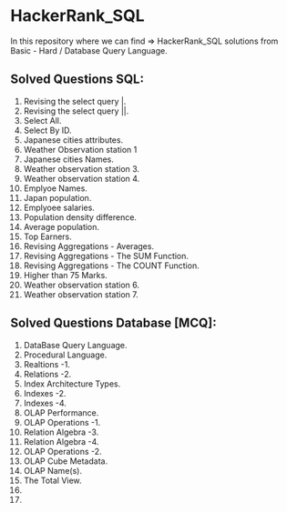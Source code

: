 # HackerRank_SQL

In this repository where we can find => HackerRank_SQL solutions from Basic - Hard / Database Query Language.

## Solved Questions SQL: 

1. Revising the select query |.
2. Revising the select query ||.
3. Select All.
4. Select By ID.
5. Japanese cities attributes.
6. Weather Observation station 1
7. Japanese cities Names.
8. Weather observation station 3.
9. Weather observation station 4.
10. Emplyoe Names.
11. Japan population.
12. Emplyoee salaries.
13. Population density difference.
14. Average population.
15. Top Earners.
16. Revising Aggregations - Averages.
17. Revising Aggregations - The SUM Function.
18. Revising Aggregations - The COUNT Function.
19. Higher than 75 Marks.
20. Weather observation station 6.
21. Weather observation station 7.

## Solved Questions Database [MCQ]:

1. DataBase Query Language.
2. Procedural Language.
3. Realtions -1.
4. Relations -2.
5. Index Architecture Types.
6. Indexes -2.
7. Indexes -4.
8. OLAP Performance.
9. OLAP Operations -1.
10. Relation Algebra -3.
11. Relation Algebra -4.
12. OLAP Operations -2.
13. OLAP Cube Metadata.
14. OLAP Name(s).
15. The Total View.
16. 
17. 




